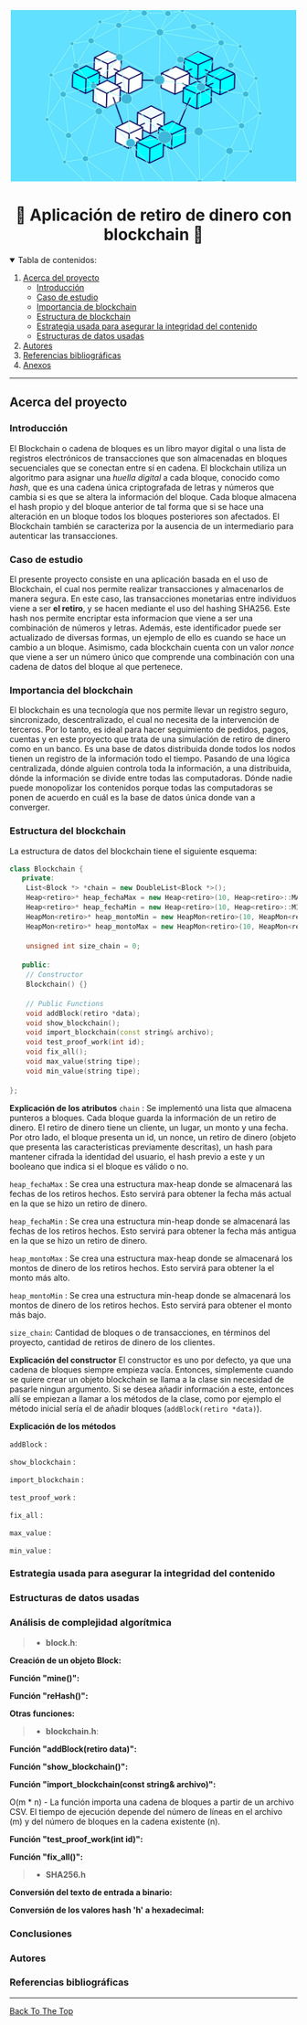 <a name="readme-top"></a>

<div align="center">
  <a href="https://github.com/CS-DaviMagalhaes/Proyecto_Algoritmos_y_Estructuras">
    <img src="images/blockchain.jpg" alt="Blockchain" width="500" height="300">
  </a> 
  <h1>🔷 Aplicación de retiro de dinero con blockchain 🔶</h1>
  
  <p>
  
  </p>
</div>

<details open>
  <summary>Tabla de contenidos:</summary>
  <ol>
    <li><a href="#acerca-del-proyecto">
      Acerca del proyecto
      <ul>
        <li><a href="#introducción1">Introducción</a></li>
        <li><a href="#caso-de-estudio">Caso de estudio</a></li>
        <li><a href="#importancia-de-blockchain">Importancia de blockchain</a></li>
        <li><a href="#estructura-de-blockchain">Estructura de blockchain</a></li>
        <li><a href="#estrategia-usada-integridad">Estrategia usada para asegurar la integridad del contenido</a></li>
        <li><a href="#estructura-de-datos-usadas">Estructuras de datos usadas</a></li>
      </ul>
    </a></li>
    <li><a href="#autores">
      Autores
    </a></li>
    <li><a href="#referencias">
    Referencias bibliográficas
    </a></li>
    <li><a href="#anexos">
      Anexos
    </a></li>
  </ol>
</details>

---

## Acerca del proyecto

### Introducción
El Blockchain o cadena de bloques es un libro mayor digital o una lista de registros electrónicos de transacciones que son almacenadas en bloques secuenciales que se conectan entre sí en cadena. El blockchain utiliza un algoritmo para asignar una *huella digital* a cada bloque, conocido como *hash*, que es una cadena única criptografada de letras y números que cambia si es que se altera la información del bloque. Cada bloque almacena el hash propio y del bloque anterior de tal forma que si se hace una alteración en un bloque todos los bloques posteriores son afectados. El Blockchain también se caracteriza por la ausencia de un intermediario para autenticar las transacciones.

### Caso de estudio
El presente proyecto consiste en una aplicación basada en el uso de Blockchain, el cual nos permite realizar transacciones y almacenarlos de manera segura. En este caso, las transacciones monetarias entre individuos viene a ser **el retiro**, y se hacen mediante el uso del hashing SHA256.
Este hash nos permite encriptar esta informacion que viene a ser una combinación de números y letras. Además, este identificador puede ser actualizado de diversas formas, un ejemplo de ello es cuando se hace un cambio a un bloque. Asimismo, cada blockchain cuenta con un valor *nonce* que viene a ser un número único que comprende una combinación con una cadena de datos del bloque al que pertenece.
### Importancia del blockchain
El blockchain es una tecnología que nos permite llevar un registro seguro, sincronizado, descentralizado, el cual no necesita de la intervención de terceros. Por lo tanto, es ideal para hacer seguimiento de pedidos, pagos, cuentas y en este proyecto que trata de una simulación de retiro de dinero como en un banco.
Es una base de datos distribuida donde todos los nodos tienen un registro de la información todo el tiempo. Pasando de una lógica centralizada, dónde alguien controla toda la información, a una distribuida, dónde la información se divide entre todas las computadoras. Dónde nadie puede monopolizar los contenidos porque todas las computadoras se ponen de acuerdo en cuál es la base de datos única donde van a converger.
### Estructura del blockchain
La estructura de datos del blockchain tiene el siguiente esquema:

```cpp
class Blockchain {
   private:
    List<Block *> *chain = new DoubleList<Block *>();
    Heap<retiro>* heap_fechaMax = new Heap<retiro>(10, Heap<retiro>::MAX_HEAP);
    Heap<retiro>* heap_fechaMin = new Heap<retiro>(10, Heap<retiro>::MIN_HEAP);
    HeapMon<retiro>* heap_montoMin = new HeapMon<retiro>(10, HeapMon<retiro>::MIN_HEAP);
    HeapMon<retiro>* heap_montoMax = new HeapMon<retiro>(10, HeapMon<retiro>::MAX_HEAP);

    unsigned int size_chain = 0;
    
   public:
    // Constructor
    Blockchain() {}

    // Public Functions
    void addBlock(retiro *data);
    void show_blockchain();
    void import_blockchain(const string& archivo);
    void test_proof_work(int id);
    void fix_all();
    void max_value(string tipe);
    void min_value(string tipe);

};
```

**Explicación de los atributos**
`chain` : Se implementó una lista que almacena punteros a bloques. Cada bloque guarda la información de un retiro de dinero. El retiro de dinero tiene un cliente, un lugar, un monto y una fecha. Por otro lado, el bloque presenta un id, un nonce, un retiro de dinero (objeto que presenta las caracteristicas previamente descritas), un hash para mantener cifrada la identidad del usuario, el hash previo a este y un booleano que indica si el bloque es válido o no.

`heap_fechaMax` : Se crea una estructura max-heap donde se almacenará las fechas de los retiros hechos. Esto servirá para obtener la fecha más actual en la que se hizo un retiro de dinero.

`heap_fechaMin` : Se crea una estructura min-heap donde se almacenará las fechas de los retiros hechos. Esto servirá para obtener la fecha más antigua en la que se hizo un retiro de dinero.

`heap_montoMax` : Se crea una estructura max-heap donde se almacenará los montos de dinero de los retiros hechos. Esto servirá para obtener la el monto más alto.

`heap_montoMin` : Se crea una estructura min-heap donde se almacenará los montos de dinero de los retiros hechos. Esto servirá para obtener el monto más bajo.

`size_chain`: Cantidad de bloques o de transacciones, en términos del proyecto, cantidad de retiros de dinero de los clientes.

**Explicación del constructor**
El constructor es uno por defecto, ya que una cadena de bloques siempre empieza vacía. Entonces, simplemente cuando se quiere crear un objeto blockchain se llama a la clase sin necesidad de pasarle ningun argumento. Si se desea añadir información a este, entonces allí se empiezan a llamar a los métodos de la clase, como por ejemplo el método inicial sería el de añadir bloques (`addBlock(retiro *data)`).

**Explicación de los métodos**

`addBlock` : 

`show_blockchain` : 

`import_blockchain` : 

`test_proof_work` : 

`fix_all` : 

`max_value` : 

`min_value` : 


### Estrategia usada para asegurar la integridad del contenido


### Estructuras de datos usadas


### Análisis de complejidad algorítmica
>- **block.h**:



**Creación de un objeto Block:**


**Función "mine()":** 



**Función "reHash()":**


**Otras funciones:**


>- **blockchain.h**:



**Función "addBlock(retiro data)":**


**Función "show_blockchain()":**


**Función "import_blockchain(const string& archivo)":**

O(m * n) - La función importa una cadena de bloques a partir de un archivo CSV. El tiempo de ejecución depende del número de líneas en el archivo (m) y del número de bloques en la cadena existente (n).

**Función "test_proof_work(int id)":**




**Función "fix_all()":**



>- **SHA256.h** 



**Conversión del texto de entrada a binario:**




**Conversión de los valores hash 'h' a hexadecimal:**


### Conclusiones


### Autores

### Referencias bibliográficas

---

[Back To The Top](#readme-top)

